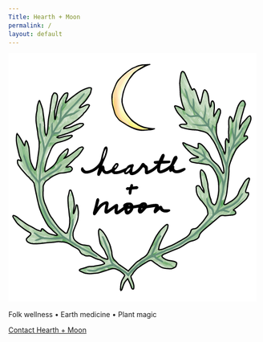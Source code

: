 ```yaml
---
Title: Hearth + Moon
permalink: /
layout: default
---
```

<img src="/assets/images/hearthandmoon-logo.png" class="landing-logo" alt="Hearth and Moon logo">
<p class="tagline"><span>Folk wellness</span> <span class="dot">•</span> <span>Earth medicine</span> <span class="dot">•</span> <span>Plant magic</span> </p>

<div class="text-center">
  <a href="mailto:josie@hearthandmoon.com">Contact Hearth + Moon</a>
</div>
